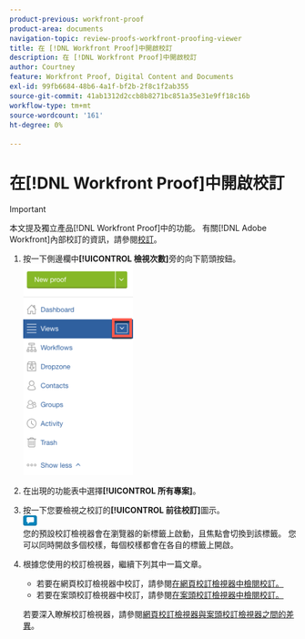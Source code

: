 ```yaml
---
product-previous: workfront-proof
product-area: documents
navigation-topic: review-proofs-workfront-proofing-viewer
title: 在 [!DNL Workfront Proof]中開啟校訂
description: 在 [!DNL Workfront Proof]中開啟校訂
author: Courtney
feature: Workfront Proof, Digital Content and Documents
exl-id: 99fb6684-48b6-4a1f-bf2b-2f8c1f2ab355
source-git-commit: 41ab1312d2ccb8b8271bc851a35e31e9ff18c16b
workflow-type: tm+mt
source-wordcount: '161'
ht-degree: 0%

---
```


# 在[!DNL Workfront Proof]中開啟校訂

>[!IMPORTANT]
>
>本文提及獨立產品[!DNL Workfront Proof]中的功能。 有關[!DNL Adobe Workfront]內部校訂的資訊，請參閱[校訂](../../../review-and-approve-work/proofing/proofing.md)。

1. 按一下側邊欄中&#x200B;**[!UICONTROL 檢視次數]**&#x200B;旁的向下箭頭按鈕。\
   ![Down_arrow_next_to_Views.png](assets/down-arrow-next-to-views-193x371.png)

1. 在出現的功能表中選擇&#x200B;**[!UICONTROL 所有專案]**。
1. 按一下您要檢視之校訂的&#x200B;**[!UICONTROL 前往校訂]**&#x200B;圖示。\
   ![Go_to_Proof_blue_icon.png](assets/go-to-proof-blue-icon.png)\
   您的預設校訂檢視器會在瀏覽器的新標籤上啟動，且焦點會切換到該標籤。 您可以同時開啟多個校樣，每個校樣都會在各自的標籤上開啟。

1. 根據您使用的校訂檢視器，繼續下列其中一篇文章。

   * 若要在網頁校訂檢視器中校訂，請參閱[在網頁校訂檢視器中檢閱校訂。](https://support.workfront.com/hc/en-us/sections/115000275214)
   * 若要在案頭校訂檢視器中校訂，請參閱[在案頭校訂檢視器中檢閱校訂。](https://support.workfront.com/hc/en-us/search/click?data=BAh7CjoHaWRsKwjm7%2BTRUwA6CXR5cGVJIgxhcnRpY2xlBjoGRVQ6CHVybEkiVC9oYy9lbi11cy9hcnRpY2xlcy8zNjAwMDM3MjczMzQtUmV2aWV3aW5nLVByb29mcy1pbi10aGUtRGVza3RvcC1Qcm9vZmluZy1WaWV3ZXIGOwdUOg5zZWFyY2hfaWRJIik0NDIyMjdkZi0zYTA4LTQ2YjItYTdkMy1kYzM1YjhlN2U4MjUGOwdGOglyYW5raQc%3D--2056c434cf6f4f97ca87532493ebfeb67ca07b63)

   若要深入瞭解校訂檢視器，請參閱[網頁校訂檢視器與案頭校訂檢視器之間的差異](../../../review-and-approve-work/proofing/proofing-overview/understand-differences-between-web-viewer.md)。
